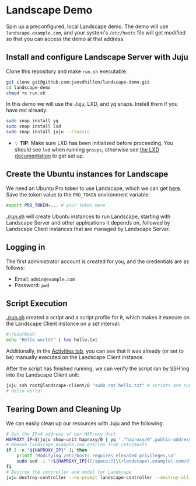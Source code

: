 # Landscape Demo

Spin up a preconfigured, local Landscape demo. The demo will use `landscape.example.com`, and your system's `/etc/hosts` file will get modified so that you can access the demo at that address.

## Install and configure Landscape Server with Juju


Clone this repository and make `run.sh` executable:

```bash
git clone git@github.com:jansdhillon/landscape-demo.git
cd landscape-demo
chmod +x run.sh
```

In this demo we will use the Juju, LXD, and yq snaps. Install
them if you have not already:

```bash
sudo snap install yq
sudo snap install lxd
sudo snap install juju --classic
```

- 💡 **TIP**: Make sure LXD has been initialized before proceeding. You should see `lxd` when running `groups`, otherwise see [the LXD documentation](https://documentation.ubuntu.com/lxd) to get set up.


## Create the Ubuntu instances for Landscape

We need an Ubuntu Pro token to use Landscape, which we can get [here](https://ubuntu.com/pro/dashboard). Save the token value to the `PRO_TOKEN` environment variable:

```bash
export PRO_TOKEN=... # your token here
```

[./run.sh](run.sh) will create Ubuntu instances to run Landscape, starting with Landscape Server and other applications it depends on, followed by Landscape Client instances that are managed by Landscape Server.

## Logging in 

The first administrator account is created for you, and the credentials are as follows:

- Email: `admin@example.com`
- Password: `pwd`

## Script Execution

[./run.sh](run.sh) created a script and a script profile for it, which makes it execute on the Landscape Client instance on a set interval:

```bash
#!/bin/bash
echo "Hello world!" | tee hello.txt'
```

Additionally, in the [Activities tab](https://landscape.example.com/new_dashboard/activities), you can see that it was already (or set to be) manually executed on the Landscape Client instance.

After the script has finished running, we can verify the script ran by SSH'ing into the Landscape Client unit:

```bash
juju ssh root@landscape-client/0 "sudo cat hello.txt" # scripts are run as root so we must use sudo to see the file
# Hello world!
```

## Tearing Down and Cleaning Up

We can easily clean up our resources with Juju and the following:

```bash
# Get the IPv4 address of our HAProxy Unit
HAPROXY_IP=$(juju show-unit haproxy/0 | yq '."haproxy/0".public-address')
# Remove landscape.example.com entries from /etc/hosts
if [ -n "${HAPROXY_IP}" ]; then
    printf "Modifying /etc/hosts requires elevated privileges.\n"
    sudo sed -i "/${HAPROXY_IP}[[:space:]]\\+landscape\.example\.com/d" /etc/hosts
fi
# Destroy the controller and model for Landscape
juju destroy-controller --no-prompt landscape-controller --destroy-all-models --no-wait --force
```
